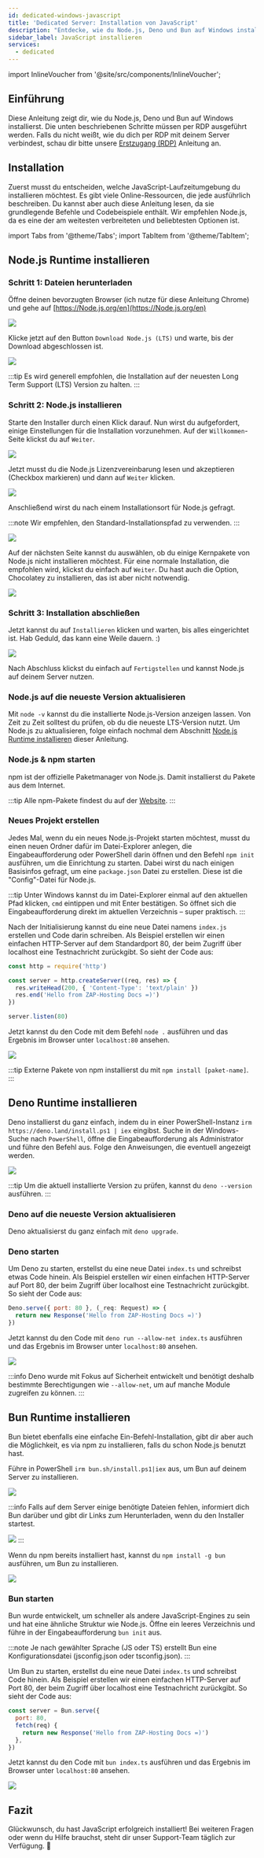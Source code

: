 ```yaml
---
id: dedicated-windows-javascript
title: 'Dedicated Server: Installation von JavaScript'
description: "Entdecke, wie du Node.js, Deno und Bun auf Windows installierst und einrichtest, um JavaScript effizient auszuführen → Jetzt mehr erfahren"
sidebar_label: JavaScript installieren
services:
  - dedicated
---
```


import InlineVoucher from '@site/src/components/InlineVoucher';

## Einführung

Diese Anleitung zeigt dir, wie du Node.js, Deno und Bun auf Windows installierst. Die unten beschriebenen Schritte müssen per RDP ausgeführt werden. Falls du nicht weißt, wie du dich per RDP mit deinem Server verbindest, schau dir bitte unsere [Erstzugang (RDP)](vserver-windows-userdp.md) Anleitung an.

<InlineVoucher />

## Installation

Zuerst musst du entscheiden, welche JavaScript-Laufzeitumgebung du installieren möchtest. Es gibt viele Online-Ressourcen, die jede ausführlich beschreiben. Du kannst aber auch diese Anleitung lesen, da sie grundlegende Befehle und Codebeispiele enthält. Wir empfehlen Node.js, da es eine der am weitesten verbreiteten und beliebtesten Optionen ist.

import Tabs from '@theme/Tabs';
import TabItem from '@theme/TabItem';

<Tabs>
<TabItem value="Node.js Runtime" label="Node.js" default>

## Node.js Runtime installieren

### Schritt 1: Dateien herunterladen
Öffne deinen bevorzugten Browser (ich nutze für diese Anleitung Chrome) und gehe auf [https://Node.js.org/en](https://Node.js.org/en)

![](https://screensaver01.zap-hosting.com/index.php/s/FXEML6xiCedS7Nq/preview)

Klicke jetzt auf den Button `Download Node.js (LTS)` und warte, bis der Download abgeschlossen ist.

![](https://screensaver01.zap-hosting.com/index.php/s/EwjMejMYykPCQRQ/preview)

:::tip
Es wird generell empfohlen, die Installation auf der neuesten Long Term Support (LTS) Version zu halten.
:::

### Schritt 2: Node.js installieren
Starte den Installer durch einen Klick darauf. Nun wirst du aufgefordert, einige Einstellungen für die Installation vorzunehmen. Auf der `Willkommen`-Seite klickst du auf `Weiter`.

![](https://screensaver01.zap-hosting.com/index.php/s/4kZo7AFbMk58c2E/preview)

Jetzt musst du die Node.js Lizenzvereinbarung lesen und akzeptieren (Checkbox markieren) und dann auf `Weiter` klicken.

![](https://screensaver01.zap-hosting.com/index.php/s/sDNjGj7fCqHRFGp/preview)

Anschließend wirst du nach einem Installationsort für Node.js gefragt.

:::note
Wir empfehlen, den Standard-Installationspfad zu verwenden.
:::

![](https://screensaver01.zap-hosting.com/index.php/s/L2wNRLFfEo3H6wn/preview)

Auf der nächsten Seite kannst du auswählen, ob du einige Kernpakete von Node.js nicht installieren möchtest. Für eine normale Installation, die empfohlen wird, klickst du einfach auf `Weiter`. Du hast auch die Option, Chocolatey zu installieren, das ist aber nicht notwendig.

![](https://screensaver01.zap-hosting.com/index.php/s/y6ssQbn2psE5sFt/preview)

### Schritt 3: Installation abschließen
Jetzt kannst du auf `Installieren` klicken und warten, bis alles eingerichtet ist. Hab Geduld, das kann eine Weile dauern. :)

![](https://screensaver01.zap-hosting.com/index.php/s/Bdr4pfwS2HRoaS2/preview)

Nach Abschluss klickst du einfach auf `Fertigstellen` und kannst Node.js auf deinem Server nutzen.

### Node.js auf die neueste Version aktualisieren

Mit `node -v` kannst du die installierte Node.js-Version anzeigen lassen. Von Zeit zu Zeit solltest du prüfen, ob du die neueste LTS-Version nutzt. Um Node.js zu aktualisieren, folge einfach nochmal dem Abschnitt [Node.js Runtime installieren](dedicated-windows-javascript.md) dieser Anleitung.

### Node.js & npm starten

npm ist der offizielle Paketmanager von Node.js. Damit installierst du Pakete aus dem Internet.

:::tip
Alle npm-Pakete findest du auf der [Website](https://www.npmjs.com/).
:::

### Neues Projekt erstellen

Jedes Mal, wenn du ein neues Node.js-Projekt starten möchtest, musst du einen neuen Ordner dafür im Datei-Explorer anlegen, die Eingabeaufforderung oder PowerShell darin öffnen und den Befehl `npm init` ausführen, um die Einrichtung zu starten. Dabei wirst du nach einigen Basisinfos gefragt, um eine `package.json` Datei zu erstellen. Diese ist die "Config"-Datei für Node.js.

:::tip
Unter Windows kannst du im Datei-Explorer einmal auf den aktuellen Pfad klicken, `cmd` eintippen und mit Enter bestätigen. So öffnet sich die Eingabeaufforderung direkt im aktuellen Verzeichnis – super praktisch.
:::

Nach der Initialisierung kannst du eine neue Datei namens `index.js` erstellen und Code darin schreiben. Als Beispiel erstellen wir einen einfachen HTTP-Server auf dem Standardport 80, der beim Zugriff über localhost eine Testnachricht zurückgibt. So sieht der Code aus:

```js
const http = require('http')

const server = http.createServer((req, res) => {
  res.writeHead(200, { 'Content-Type': 'text/plain' })
  res.end('Hello from ZAP-Hosting Docs =)')
})

server.listen(80)
```

Jetzt kannst du den Code mit dem Befehl `node .` ausführen und das Ergebnis im Browser unter `localhost:80` ansehen.

![](https://screensaver01.zap-hosting.com/index.php/s/kWRi9agrzkWc4rw/preview)

:::tip
Externe Pakete von npm installierst du mit `npm install [paket-name]`.
:::

</TabItem>

<TabItem value="Deno Runtime" label="Deno" default>

## Deno Runtime installieren

Deno installierst du ganz einfach, indem du in einer PowerShell-Instanz `irm https://deno.land/install.ps1 | iex` eingibst. Suche in der Windows-Suche nach `PowerShell`, öffne die Eingabeaufforderung als Administrator und führe den Befehl aus. Folge den Anweisungen, die eventuell angezeigt werden.

![](https://screensaver01.zap-hosting.com/index.php/s/jTdDo6c2Kx42o8B/preview)

:::tip
Um die aktuell installierte Version zu prüfen, kannst du `deno --version` ausführen.
:::

### Deno auf die neueste Version aktualisieren

Deno aktualisierst du ganz einfach mit `deno upgrade`.

### Deno starten

Um Deno zu starten, erstellst du eine neue Datei `index.ts` und schreibst etwas Code hinein. Als Beispiel erstellen wir einen einfachen HTTP-Server auf Port 80, der beim Zugriff über localhost eine Testnachricht zurückgibt. So sieht der Code aus:

```js
Deno.serve({ port: 80 }, (_req: Request) => {
  return new Response('Hello from ZAP-Hosting Docs =)')
})
```

Jetzt kannst du den Code mit `deno run --allow-net index.ts` ausführen und das Ergebnis im Browser unter `localhost:80` ansehen.

![](https://screensaver01.zap-hosting.com/index.php/s/rswYFXWM9D5grpS/preview)

:::info
Deno wurde mit Fokus auf Sicherheit entwickelt und benötigt deshalb bestimmte Berechtigungen wie `--allow-net`, um auf manche Module zugreifen zu können.
:::

</TabItem>

<TabItem value="Bun Runtime" label="Bun" default>

## Bun Runtime installieren

Bun bietet ebenfalls eine einfache Ein-Befehl-Installation, gibt dir aber auch die Möglichkeit, es via npm zu installieren, falls du schon Node.js benutzt hast.

<Tabs>
<TabItem value="command" label="Befehl" default>

Führe in PowerShell `irm bun.sh/install.ps1|iex` aus, um Bun auf deinem Server zu installieren.

![](https://screensaver01.zap-hosting.com/index.php/s/65oooTQRGQPW8DS/preview)

:::info
Falls auf dem Server einige benötigte Dateien fehlen, informiert dich Bun darüber und gibt dir Links zum Herunterladen, wenn du den Installer startest.

![](https://screensaver01.zap-hosting.com/index.php/s/kZsc5DF3BAiQ2fF/preview)
:::

</TabItem>
<TabItem value="npm" label="npm">

Wenn du npm bereits installiert hast, kannst du `npm install -g bun` ausführen, um Bun zu installieren.

![](https://screensaver01.zap-hosting.com/index.php/s/cejbBAQdHxkrm2A/preview)

</TabItem>
</Tabs>

### Bun starten

Bun wurde entwickelt, um schneller als andere JavaScript-Engines zu sein und hat eine ähnliche Struktur wie Node.js. Öffne ein leeres Verzeichnis und führe in der Eingabeaufforderung `bun init` aus.

:::note
Je nach gewählter Sprache (JS oder TS) erstellt Bun eine Konfigurationsdatei (jsconfig.json oder tsconfig.json).
:::

Um Bun zu starten, erstellst du eine neue Datei `index.ts` und schreibst Code hinein. Als Beispiel erstellen wir einen einfachen HTTP-Server auf Port 80, der beim Zugriff über localhost eine Testnachricht zurückgibt. So sieht der Code aus:

```js
const server = Bun.serve({
  port: 80,
  fetch(req) {
    return new Response('Hello from ZAP-Hosting Docs =)')
  },
})
```

Jetzt kannst du den Code mit `bun index.ts` ausführen und das Ergebnis im Browser unter `localhost:80` ansehen.

![](https://screensaver01.zap-hosting.com/index.php/s/oTco7F65bZbSGP9/preview)

</TabItem>
</Tabs>

## Fazit

Glückwunsch, du hast JavaScript erfolgreich installiert! Bei weiteren Fragen oder wenn du Hilfe brauchst, steht dir unser Support-Team täglich zur Verfügung. 🙂




<InlineVoucher />